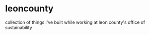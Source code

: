 # leoncounty
collection of things i've built while working at leon county's office of sustainability
